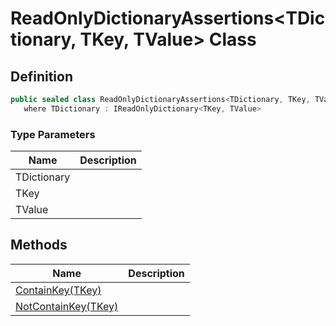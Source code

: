 # ReadOnlyDictionaryAssertions&lt;TDictionary, TKey, TValue&gt; Class
## Definition

```c#
public sealed class ReadOnlyDictionaryAssertions<TDictionary, TKey, TValue> : EnumerableAssertions<TDictionary, KeyValuePair<TKey, TValue>>
   where TDictionary : IReadOnlyDictionary<TKey, TValue>
```

### Type Parameters

| Name | Description |
| ---- | ----------- |
| TDictionary |  |
| TKey |  |
| TValue |  |

## Methods

| Name | Description |
| ---- | ----------- |
| [ContainKey(TKey)](MrKWatkins.Assertions.ReadOnlyDictionaryAssertions-3.ContainKey.md) |  |
| [NotContainKey(TKey)](MrKWatkins.Assertions.ReadOnlyDictionaryAssertions-3.NotContainKey.md) |  |

